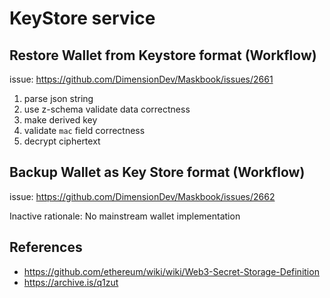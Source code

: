 # KeyStore service

## Restore Wallet from Keystore format (Workflow)

issue: <https://github.com/DimensionDev/Maskbook/issues/2661>

1. parse json string
2. use z-schema validate data correctness
3. make derived key
4. validate `mac` field correctness
5. decrypt ciphertext

## Backup Wallet as Key Store format (Workflow)

issue: <https://github.com/DimensionDev/Maskbook/issues/2662>

Inactive rationale: No mainstream wallet implementation

## References

- <https://github.com/ethereum/wiki/wiki/Web3-Secret-Storage-Definition>
- <https://archive.is/q1zut>
